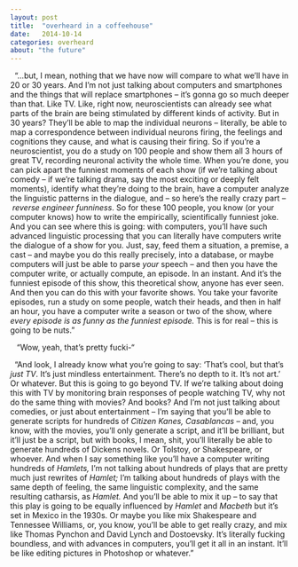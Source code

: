 ```yaml
---
layout: post
title:  "overheard in a coffeehouse"
date:   2014-10-14
categories: overheard
about: "the future"
---
```



 &nbsp;&nbsp;“…but, I mean, nothing that we have now will compare to what we’ll have in 20
  or 30 years. And I’m not just talking about computers and smartphones and the
  things that will replace smartphones – it’s gonna go so much deeper than that.
  Like TV. Like, right now, neuroscientists can already see what parts of the
  brain are being stimulated by different kinds of activity. But in 30 years?
  They’ll be able to map the individual neurons – literally, be able to map a
  correspondence between individual neurons firing, the feelings and cognitions
  they cause, and what is causing their firing. So if you’re a neuroscientist,
  you do a study on 100 people and show them all 3 hours of great TV, recording
  neuronal activity the whole time. When you’re done, you can pick apart the
  funniest moments of each show (if we’re talking about comedy – if we’re
  talking drama, say the most exciting or deeply felt moments), identify what
  they’re doing to the brain, have a computer analyze the linguistic patterns in
  the dialogue, and – so here’s the really crazy part – *reverse engineer
  funniness*. So for these 100 people, you know (or your computer knows) how to
  write the empirically, scientifically funniest joke. And you can see where
  this is going: with computers, you’ll have such advanced linguistic processing
  that you can literally have computers write the dialogue of a show for you.
  Just, say, feed them a situation, a premise, a cast – and maybe you do this
  really precisely, into a database, or maybe computers will just be able to
  parse *your* speech – and then you have the computer write, or actually
  compute, an episode. In an instant. And it’s the funniest episode of this
  show, this theoretical show, anyone has ever seen. And then you can do this
  with your favorite shows. You take your favorite episodes, run a study on some
  people, watch their heads, and then in half an hour, you have a computer write
  a season or two of the show, where *every episode is as funny as the funniest
  episode.* This is for real – this is going to be nuts.”

&nbsp;&nbsp;&nbsp;“Wow, yeah, that’s pretty fucki-“

&nbsp;&nbsp;“And look, I already know what you’re going to say: ‘That’s cool, but that’s
  *just TV*. It’s just mindless entertainment. There’s no depth to it. It’s not
  art.’ Or whatever. But this is going to go beyond TV. If we’re talking about
  doing this with TV by monitoring brain responses of people watching TV, why
  not do the same thing with movies? And books? And I’m not just talking about
  comedies, or just about entertainment – I’m saying that you’ll be able to
  generate scripts for hundreds of *Citizen Kanes, Casablancas* – and, you know,
  with the movies, you’ll only generate a script, and it’ll be brilliant, but
  it’ll just be a script, but with books, I mean, shit, you’ll literally be able
  to generate hundreds of Dickens novels. Or Tolstoy, or Shakespeare, or
  whoever. And when I say something like you’ll have a computer writing hundreds
  of *Hamlets,* I’m not talking about hundreds of plays that are pretty much
  just rewrites of *Hamlet;* I’m talking about hundreds of plays with the same
  depth of feeling, the same linguistic complexity, and the same resulting
  catharsis, as *Hamlet.* And you’ll be able to mix it up – to say that this
  play is going to be equally influenced by *Hamlet* and *Macbeth* but it’s set
  in Mexico in the 1930s. Or maybe you like mix Shakespeare and Tennessee
  Williams, or, you know, you’ll be able to get really crazy, and mix like
  Thomas Pynchon and David Lynch and Dostoevsky. It’s literally fucking
  boundless, and with advances in computers, you’ll get it all in an instant.
  It’ll be like editing pictures in Photoshop or whatever.”
